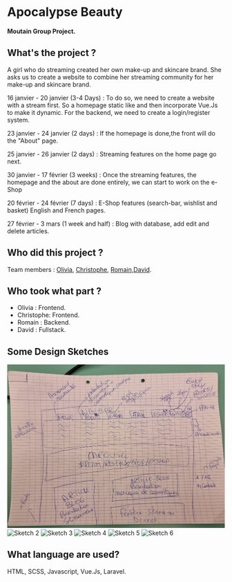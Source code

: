 # Apocalypse Beauty

**Moutain Group Project.**

<!-- Link of the finished project : [here](https://becodeorg.github.io/hamilton-7-escapium-DaDaQue-1/). -->

## **What's the project ?**

A girl who do streaming created her own make-up and skincare brand. She asks us to create a website to combine her streaming community for her make-up and skincare brand.

16 janvier - 20 janvier (3-4 Days) :
To do so, we need to create a website with a stream first. So a homepage static like and then incorporate Vue.Js to make it dynamic. For the backend, we need to create a login/register system.

23 janvier - 24 janvier (2 days) :
If the homepage is done,the front will do the "About" page.

25 janvier - 26 janvier (2 days) :
Streaming features on the home page go next.

30 janvier - 17 février (3 weeks) :
Once the streaming features, the homepage and the about are done entirely, we can start to work on the e-Shop

20 février - 24 février (7 days) :
E-Shop features (search-bar, wishlist and basket)
English and French pages.

27 février - 3 mars (1 week and half) :
Blog with database, add edit and delete articles.

## **Who did this project ?**

Team members : [Olivia](https://github.com/OliviaDemaret), [Christophe](https://github.com/Crimsm), [Romain](https://github.com/Zaddes),[David](https://github.com/DAbranka).

## **Who took what part ?**

- Olivia : Frontend.
- Christophe: Frontend.
- Romain : Backend.
- David : Fullstack.

## **Some Design Sketches**

![Sketch 1](./assets/img/20230112_102252.jpg "Sketch 1")
![Sketch 2](./assets/img/20230112_102309.png "Sketch 2")
![Sketch 3](./assets/img/20230112_102323.png "Sketch 3")
![Sketch 4](./assets/img/20230112_102331.png "Sketch 4")
![Sketch 5](./assets/img/20230112_102342.png "Sketch 5")
![Sketch 6](./assets/img/20230112_102348.png "Sketch 6")

## **What language are used?**

HTML, SCSS, Javascript, Vue.Js, Laravel.

<!-- ## **What the easiest part ?**

- David : The Footer.
- Quentin : The navbar was pretty difficult to achieve.
- Danaé : the HTML and SCSS of each page, and the organization of all the SCSS folders. -->

<!-- ## **What the hardest part ?**

- David : Integrate the Google map and also the area icon on it.
- Quentin : Make the html of each pages.
- Danaé : the Javascript's animations. -->
